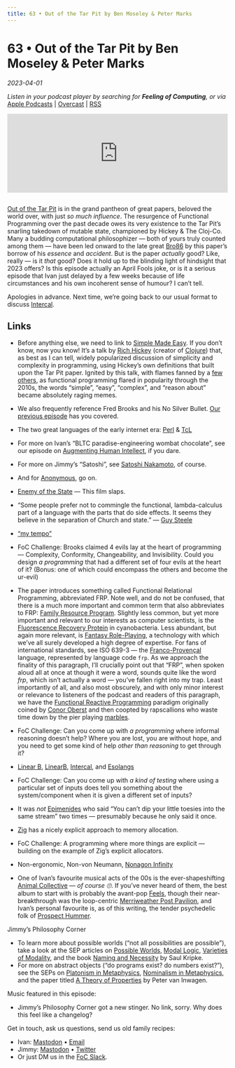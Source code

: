 ```yaml
---
title: 63 • Out of the Tar Pit by Ben Moseley & Peter Marks
---
```


# 63 • Out of the Tar Pit by Ben Moseley & Peter Marks

_2023-04-01_

_Listen in your podcast player by searching for **Feeling of Computing**, or via_ [Apple Podcasts](https://podcasts.apple.com/podcast/future-of-coding/id1265527976) \| [Overcast](https://overcast.fm/itunes1265527976) \| [RSS](https://omny.fm/shows/feeling-of-computing/playlists/podcast.rss)

<iframe src="https://omny.fm/shows/feeling-of-computing/out-of-the-tar-pit-by-ben-moseley-and-peter-marks/embed" width="100%" height="180" frameborder="0" style="margin-bottom: 1em"></iframe>

[Out of the Tar Pit](https://moss.cs.iit.edu/cs100/papers/out-of-the-tar-pit.pdf) is in the grand pantheon of great papers, beloved the world over, with just _so much influence_. The resurgence of Functional Programming over the past decade owes its very existence to the Tar Pit’s snarling takedown of mutable state, championed by Hickey & The Cloj-Co. Many a budding computational philosophizer — both of yours truly counted among them — have been led onward to the late great [Bro86](/episodes/062) by this paper’s borrow of his _essence_ and _accident_. But is the paper _actually_ good? Like, really — is it _that_ good? Does it hold up to the blinding light of hindsight that 2023 offers? Is this episode actually an April Fools joke, or is it a serious episode that Ivan just delayed by a few weeks because of life circumstances and his own incoherent sense of humour? I can’t tell.

Apologies in advance. Next time, we’re going back to our usual format to discuss [Intercal](https://en.wikipedia.org/wiki/INTERCAL).

## Links

- Before anything else, we need to link to [Simple Made Easy](https://www.youtube.com/watch?v=SxdOUGdseq4). If you don’t know, now you know! It’s a talk by [Rich Hickey](https://en.wikipedia.org/wiki/Rich_Hickey) (creator of [Clojure](https://en.wikipedia.org/wiki/Clojure)) that, as best as I can tell, widely popularized discussion of simplicity and complexity in programming, using Hickey’s own definitions that built upon the Tar Pit paper. Ignited by this talk, with flames fanned by a [few others](https://www.youtube.com/watch?v=Cym4TZwTCNU), as functional programming flared in popularity through the 2010s, the words “simple”, “easy”, “complex”, and “reason about” became absolutely raging memes.

- We also frequently reference Fred Brooks and his No Silver Bullet. [Our previous episode](/episodes/062) has you covered.

- The two great languages of the early internet era: [Perl](https://en.wikipedia.org/wiki/Perl) & [TcL](https://en.wikipedia.org/wiki/Tcl)

- For more on Ivan’s “BLTC paradise-engineering wombat chocolate”, see our episode on [Augmenting Human Intellect](/episodes/056), if you dare.

- For more on Jimmy’s “Satoshi”, see [Satoshi Nakamoto](https://en.wikipedia.org/wiki/Satoshi_Nakamoto), of course.

- And for [Anonymous](<https://en.wikipedia.org/wiki/Anonymous_(hacker_group)>), go on.

- [Enemy of the State](<https://en.wikipedia.org/wiki/Enemy_of_the_State_(film)>) — This film slaps.

- “Some people prefer not to commingle the functional, lambda-calculus part of a language with the parts that do side effects. It seems they believe in the separation of Church and state.” — [Guy Steele](https://en.wikipedia.org/wiki/Guy_L._Steele_Jr.)

- [“my tempo”](https://www.youtube.com/watch?v=xDAsABdkWSc)

- FoC Challenge: Brooks claimed 4 evils lay at the heart of programming — Complexity, Conformity, Changeability, and Invisibility. Could you design _a programming_ that had a different set of four evils at the heart of it? (Bonus: one of which could encompass the others and become the ur-evil)

- The paper introduces something called Functional Relational Programming, abbreviated FRP. Note well, and do not be confused, that there is a much more important and common term that also abbreviates to FRP: [Family Resource Program](https://en.wikipedia.org/wiki/Family_resource_program). Slightly less common, but yet more important and relevant to our interests as computer scientists, is the [Fluorescence Recovery Protein](https://en.wikipedia.org/wiki/Fluorescence_recovery_protein) in cyanobacteria. Less abundant, but again more relevant, is [Fantasy Role-Playing](https://en.wikipedia.org/wiki/Role-playing_game), a technology with which we’ve all surely developed a high degree of expertise. For fans of international standards, see ISO 639-3 — the [Franco-Provençal](https://en.wikipedia.org/wiki/Franco-Provençal) language, represented by language code `frp`. As we approach the finality of this paragraph, I’ll crucially point out that “FRP”, when spoken aloud all at once at though it were a word, sounds quite like the word _frp_, which isn’t actually a word — you’ve fallen right into my trap. Least importantly of all, and also most obscurely, and with only minor interest or relevance to listeners of the podcast and readers of this paragraph, we have the [Functional Reactive Programming](https://en.wikipedia.org/wiki/Functional_reactive_programming) paradigm originally coined by [Conor Oberst](/episodes/058) and then coopted by rapscallions who waste time down by the pier playing [marbles](https://rxmarbles.com).

- FoC Challenge: Can you come up with _a programming_ where informal reasoning doesn’t help? Where you are lost, you are without hope, and you need to get some kind of help _other than reasoning_ to get through it?

- [Linear B](https://en.wikipedia.org/wiki/Linear_B), [LinearB](https://linearb.io), [Intercal](https://en.wikipedia.org/wiki/INTERCAL), and [Esolangs](https://esolangs.org/wiki/Main_Page)

- FoC Challenge: Can you come up with _a kind of testing_ where using a particular set of inputs does tell you something about the system/component when it is given a different set of inputs?

- It was _not_ [Epimenides](https://en.wikipedia.org/wiki/Epimenides) who said “You can’t dip your little toesies into the same stream” two times — presumably because he only said it once.

- [Zig](https://ziglang.org) has a nicely explicit approach to memory allocation.

- FoC Challenge: A programming where more things are explicit — building on the example of Zig’s explicit allocators.

- Non-ergonomic, Non-von Neumann, [Nonagon Infinity](https://www.youtube.com/watch?v=9p_Si21ig7c)

- One of Ivan’s favourite musical acts of the 00s is the ever-shapeshifting [Animal Collective](https://en.wikipedia.org/wiki/Animal_Collective) — _of course 🙄_. If you’ve never heard of them, the best album to start with is probably the avant-pop [Feels](<https://en.wikipedia.org/wiki/Feels_(album)>), though their near-breakthrough was the loop-centric [Merriweather Post Pavilion](<https://en.wikipedia.org/wiki/Merriweather_Post_Pavilion_(album)>), and Ivan’s personal favourite is, as of this writing, the tender psychedelic folk of [Prospect Hummer](https://en.wikipedia.org/wiki/Prospect_Hummer).

Jimmy’s Philosophy Corner

- To learn more about possible worlds (“not all possibilities are possible”), take a look at the SEP articles on [Possible Worlds](https://plato.stanford.edu/entries/possible-worlds/), [Modal Logic](https://plato.stanford.edu/entries/logic-modal/), [Varieties of Modality](https://plato.stanford.edu/entries/modality-varieties/), and the book [Naming and Necessity](https://www.amazon.com/Naming-Necessity-Saul-Kripke/dp/0631128018) by Saul Kripke.
- For more on abstract objects (“do programs exist? do numbers exist?”), see the SEPs on [Platonism in Metaphysics](https://plato.stanford.edu/entries/platonism/), [Nominalism in Metaphysics](https://plato.stanford.edu/entries/nominalism-metaphysics/), and the paper titled [A Theory of Properties](https://andrewmbailey.com/pvi/Theory_of_Properties.pdf) by Peter van Inwagen.

Music featured in this episode:

- Jimmy’s Philosophy Corner got a new stinger. No link, sorry. Why does this feel like a changelog?

Get in touch, ask us questions, send us old family recipes:

- Ivan: [Mastodon](https://mastodon.social/@spiralganglion) • [Email](mailto:hello@feelingof.com?subject=Question%20from%20an%20FoC%20Listener)
- Jimmy: [Mastodon](https://hachyderm.io/@jimmyhmiller) • [Twitter](https://twitter.com/jimmyhmiller)
- Or just DM us in the [FoC Slack](/community).
